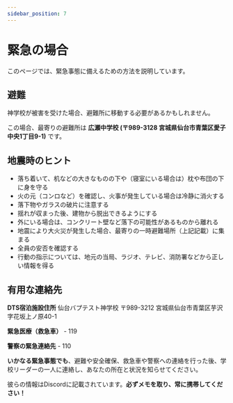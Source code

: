 ```yaml
---
sidebar_position: 7
---
```


# 緊急の場合

このページでは、緊急事態に備えるための方法を説明しています。

## 避難

神学校が被害を受けた場合、避難所に移動する必要があるかもしれません。

この場合、最寄りの避難所は **広瀬中学校 (〒989-3128 宮城県仙台市青葉区愛子中央1丁目9-1)** です。

## 地震時のヒント

- 落ち着いて、机などの大きなものの下や（寝室にいる場合は）枕や布団の下に身を守る
- 火の元（コンロなど）を確認し、火事が発生している場合は冷静に消火する
- 落下物やガラスの破片に注意する
- 揺れが収まった後、建物から脱出できるようにする
- 外にいる場合は、コンクリート壁など落下の可能性があるものから離れる
- 地震により大火災が発生した場合、最寄りの一時避難場所（上記記載）に集まる
- 全員の安否を確認する
- 行動の指示については、地元の当局、ラジオ、テレビ、消防署などから正しい情報を得る

## 有用な連絡先

**DTS宿泊施設住所**
仙台バプテスト神学校
〒989-3212 宮城県仙台市青葉区芋沢字花坂上ノ原40-1

**緊急医療（救急車）** - 119

**警察の緊急連絡先** - 110

**いかなる緊急事態でも**、避難や安全確保、救急車や警察への連絡を行った後、学校リーダーの一人に連絡し、あなたの所在と状況を知らせてください。

彼らの情報はDiscordに記載されています。**必ずメモを取り、常に携帯してください！**